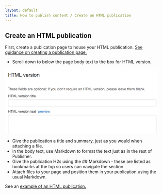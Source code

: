 ```yaml
---
layout: default
title: How to publish content / Create an HTML publication
---
```


## Create an HTML publication

First, create a publication page to house your HTML publication. [See guidance on creating a publication page.](http://alphagov.github.io/inside-government-admin-guide/creating-documents/create-a-new-doc.html)

* Scroll down to below the page body text to the box for HTML version.

![HTML publication](HTML-publication.png)

* Give the publication a title and summary, just as you would when attaching a file.
* In the body text, use Markdown to format the text just as in the rest of Publisher.
* Give the publication H2s using the \#\# Markdown - these are listed as bookmarks at the top so users can navigate the section.
* Attach files to your page and position them in your publication using the usual Markdown.

See an [example of an HTML publication.](https://www.gov.uk/government/publications/immigration-statistics-january-to-march-2013)

